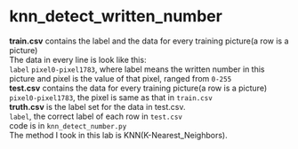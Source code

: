 # knn_detect_written_number
**train.csv** contains the label and the data for every training picture(a row is a picture)  
The data in every line is look like this:  
```label``` ```pixel0-pixel1783```, where label means the written number in this picture and pixel is the value of that pixel, ranged from ```0-255```  
**test.csv** contains the data for every training picture(a row is a picture)  
```pixel0-pixel1783```, the pixel is same as that in ```train.csv```  
**truth.csv** is the label set for the data in test.csv.  
```label```, the correct label of each row in ```test.csv```  
code is in ```knn_detect_number.py```  
The method I took in this lab is KNN(K-Nearest_Neighbors).  
